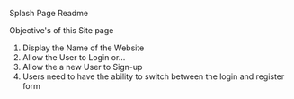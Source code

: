 Splash Page Readme

Objective's of this Site page
1. Display the Name of the Website
2. Allow the User to Login or...
3. Allow the a new User to Sign-up
4. Users need to have the ability to switch between the login and register form
